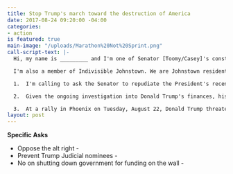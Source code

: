 ```yaml
---
title: Stop Trump's march toward the destruction of America
date: 2017-08-24 09:20:00 -04:00
categories:
- action
is featured: true
main-image: "/uploads/Marathon%20Not%20Sprint.png"
call-script-text: |-
  Hi, my name is _________ and I'm one of Senator [Toomy/Casey]'s constituents. My zip code is ______.

  I'm also a member of Indivisible Johnstown. We are Johnstown residents who oppose Trump's agenda.

  1.  I'm calling to ask the Senator to repudiate the President's recent statements equivocating Nazis, KKK, white supremacists and white nationalists with those standing up for freedom and inclusiveness. At the very least, the Senate should censure the President.

  2.  Given the ongoing investigation into Donald Trump's finances, his campaign's possible collusion with Russia to influence the 2016 election and, now, doubts about his fitness for office, I am asking that all judicial nominees be put on hold.

  3.  At a rally in Phoenix on Tuesday, August 22, Donald Trump threatened to shut down the government in order to get funding for the wall.  I am opposed to interrupting government operations on this or any other issue.
layout: post
---
```


**Specific Asks**

* Oppose the alt right -
* Prevent Trump Judicial nominees -
* No on shutting down government for funding on the wall -